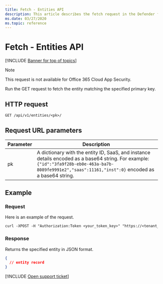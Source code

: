 ```yaml
---
title: Fetch - Entities API
description: This article describes the fetch request in the Defender for Cloud Apps Entities API.
ms.date: 03/27/2020
ms.topic: reference
---
```

# Fetch - Entities API

[!INCLUDE [Banner for top of topics](includes/banner.md)]

> [!NOTE]
> This request is not available for Office 365 Cloud App Security.

Run the GET request to fetch the entity matching the specified primary key.

## HTTP request

```rest
GET /api/v1/entities/<pk>/
```

## Request URL parameters

| Parameter | Description |
| --- | --- |
| pk | A dictionary with the entity ID, SaaS, and instance details encoded as a base64 string. For example: `{"id":"3fa9f28b-eb0e-463a-ba7b-8089fe9991e2","saas":11161,"inst":0}` encoded as a base64 string. |

## Example

### Request

Here is an example of the request.

```rest
curl -XPOST -H "Authorization:Token <your_token_key>" "https://<tenant_id>.<tenant_region>.contoso.com/api/v1/entities/<pk>/"
```

### Response

Returns the specified entity in JSON format.

```json
{
  // entity record
}
```

[!INCLUDE [Open support ticket](includes/support.md)]
